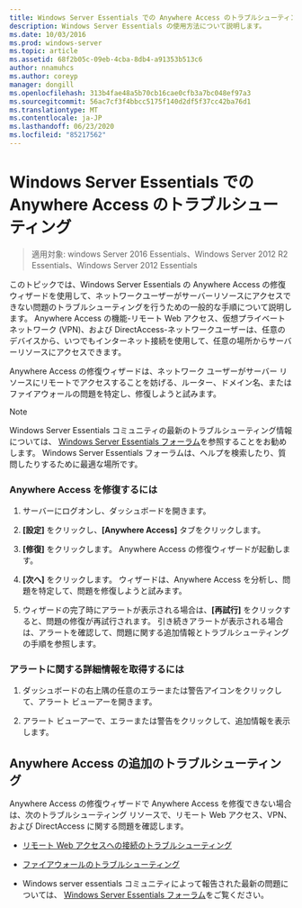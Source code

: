 ```yaml
---
title: Windows Server Essentials での Anywhere Access のトラブルシューティング
description: Windows Server Essentials の使用方法について説明します。
ms.date: 10/03/2016
ms.prod: windows-server
ms.topic: article
ms.assetid: 68f2b05c-09eb-4cba-8db4-a91353b513c6
author: nnamuhcs
ms.author: coreyp
manager: dongill
ms.openlocfilehash: 313b4fae48a5b70cb16cae0cfb3a7bc048ef97a3
ms.sourcegitcommit: 56ac7cf3f4bbcc5175f140d2df5f37cc42ba76d1
ms.translationtype: MT
ms.contentlocale: ja-JP
ms.lasthandoff: 06/23/2020
ms.locfileid: "85217562"
---
```

# <a name="troubleshoot-anywhere-access-in-windows-server-essentials"></a>Windows Server Essentials での Anywhere Access のトラブルシューティング

>適用対象: windows Server 2016 Essentials、Windows Server 2012 R2 Essentials、Windows Server 2012 Essentials

このトピックでは、Windows Server Essentials の Anywhere Access の修復ウィザードを使用して、ネットワークユーザーがサーバーリソースにアクセスできない問題のトラブルシューティングを行うための一般的な手順について説明します。 Anywhere Access の機能-リモート Web アクセス、仮想プライベートネットワーク (VPN)、および DirectAccess-ネットワークユーザーは、任意のデバイスから、いつでもインターネット接続を使用して、任意の場所からサーバーリソースにアクセスできます。  
  
 Anywhere Access の修復ウィザードは、ネットワーク ユーザーがサーバー リソースにリモートでアクセスすることを妨げる、ルーター、ドメイン名、またはファイアウォールの問題を特定し、修復しようと試みます。  
  
> [!NOTE]
>  Windows Server Essentials コミュニティの最新のトラブルシューティング情報については、 [Windows Server Essentials フォーラム](https://social.technet.microsoft.com/Forums/winserveressentials/threads)を参照することをお勧めします。 Windows Server Essentials フォーラムは、ヘルプを検索したり、質問したりするために最適な場所です。  
  
### <a name="to-repair-anywhere-access"></a>Anywhere Access を修復するには  
  
1.  サーバーにログオンし、ダッシュボードを開きます。  
  
2.  **[設定]** をクリックし、**[Anywhere Access]** タブをクリックします。  
  
3.  **[修復]** をクリックします。 Anywhere Access の修復ウィザードが起動します。  
  
4.  **[次へ]** をクリックします。 ウィザードは、Anywhere Access を分析し、問題を特定して、問題を修復しようと試みます。  
  
5.  ウィザードの完了時にアラートが表示される場合は、**[再試行]** をクリックすると、問題の修復が再試行されます。 引き続きアラートが表示される場合は、アラートを確認して、問題に関する追加情報とトラブルシューティングの手順を参照します。  
  
### <a name="to-get-more-information-about-an-alert"></a>アラートに関する詳細情報を取得するには  
  
1.  ダッシュボードの右上隅の任意のエラーまたは警告アイコンをクリックして、アラート ビューアーを開きます。  
  
2.  アラート ビューアーで、エラーまたは警告をクリックして、追加情報を表示します。  
  
## <a name="additional-troubleshooting-for-anywhere-access"></a>Anywhere Access の追加のトラブルシューティング  
 Anywhere Access の修復ウィザードで Anywhere Access を修復できない場合は、次のトラブルシューティング リソースで、リモート Web アクセス、VPN、および DirectAccess に関する問題を確認します。  
  

-   [リモート Web アクセスへの接続のトラブルシューティング](Troubleshoot-Remote-Web-Access-connectivity-in-Windows-Server-Essentials.md)  
  
-   [ファイアウォールのトラブルシューティング](Troubleshoot-your-firewall-in-Windows-Server-Essentials.md)
  
-   Windows server essentials コミュニティによって報告された最新の問題については、 [Windows Server Essentials フォーラム](https://social.technet.microsoft.com/Forums/winserveressentials/threads)をご覧ください。
